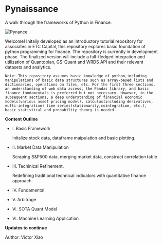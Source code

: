 # Pynaissance
A walk through the frameworks of Python in Finance. 

![Pynance](https://udemycoursedownloader.net/wp-content/uploads/wpdm-cache/1212032_b7e8-900x0.jpg)

Welcome! Initally developed as an introductory tutorial repository for associates in ETC Capital, this repository explores basic foundation of python programming for finance. The repository is currently in development phase. The finalized version will include a full-fledged integration and utilization of Quantopian, GS-Quant and WRDS API and their relevant datasets and analytics.

    Note: This repository assumes basic knowledge of python,including manipulations of basic data structures such as array-based lists and dictionaries, operations on files, etc. For the first three sections, an understanding of web data access, the Pandas library, and basic finance fundamentals is preferred but not necessary. However, in the subsequent sections, a deep understanding of financial economic models(various asset pricing model), calculus(including derivatives, multi-integration) time series(stationarity,cointegration, etc.), basic statistical and probability theory is needed.
    
**Content Outline**

- I. Basic Framework

    Initalize stock data, dataframe maipulation and basic plotting. 
    
- II. Market Data Manipulation

    Scraping S&P500 data, merging market data, construct correlation table
    
- III. Techinical Refinement.

    Redefining traditional technical indicators with quantitative finance approach.
    
- IV. Fundamental

- V. Arbitrage

- VI. SOTA Quant Model

- VI. Machine Learning Application

**Updates to continue**

Author: Victor Xiao
